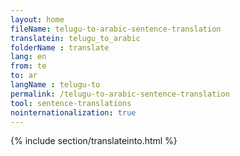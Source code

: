 ```yaml
---
layout: home
fileName: telugu-to-arabic-sentence-translation
translatein: telugu_to_arabic
folderName : translate
lang: en
from: te
to: ar
langName : telugu-to
permalink: /telugu-to-arabic-sentence-translation
tool: sentence-translations
nointernationalization: true
---
```

{% include section/translateinto.html %}
